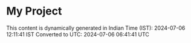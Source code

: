 # My Project

This content is dynamically generated in Indian Time (IST): 2024-07-06 12:11:41 IST
Converted to UTC: 2024-07-06 06:41:41 UTC
